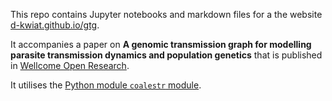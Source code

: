 This repo contains Jupyter notebooks and markdown files for a the website [d-kwiat.github.io/gtg](https://d-kwiat.github.io/gtg).

It accompanies a paper on **A genomic transmission graph for modelling parasite transmission dynamics and population genetics** that is published in [Wellcome Open Research](https://wellcomeopenresearch.org/articles/8-22).

It utilises the [Python module `coalestr` module](https://github.com/d-kwiat/gtg/blob/main/coalestr.py).